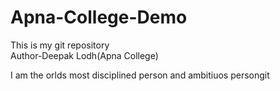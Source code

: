 # Apna-College-Demo
This is my git repository
<br>
Author-Deepak Lodh(Apna College)


I am the orlds most disciplined person and ambitiuos persongit 
